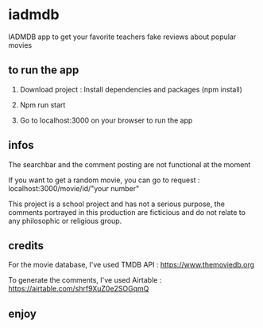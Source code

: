 # iadmdb
IADMDB app to get your favorite teachers fake reviews about popular movies

## to run the app

1. Download project :
Install dependencies and packages (npm install)

2. Npm run start 

3. Go to localhost:3000 on your browser to run the app

## infos

The searchbar and the comment posting are not functional at the moment

If you want to get a random movie, you can go to request : localhost:3000/movie/id/"your number"

This project is a school project and has not a serious purpose, the comments portrayed in this production are ficticious and do not relate to any philosophic or religious group.

## credits

For the movie database, I've used TMDB API : https://www.themoviedb.org

To generate the comments, I've used Airtable : https://airtable.com/shrf9XuZ0e2SOGqmQ


## enjoy

